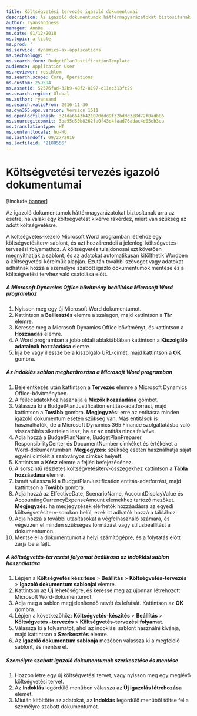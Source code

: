 ```yaml
---
title: Költségvetési tervezés igazoló dokumentumai
description: Az igazoló dokumentumok háttérmagyarázatokat biztosítanak arra az esetre, ha valaki egy költségvetést kikérve rákérdez, miért van szükség az adott költségvetésre.
author: ryansandness
manager: AnnBe
ms.date: 01/12/2018
ms.topic: article
ms.prod: ''
ms.service: dynamics-ax-applications
ms.technology: ''
ms.search.form: BudgetPlanJustificationTemplate
audience: Application User
ms.reviewer: roschlom
ms.search.scope: Core, Operations
ms.custom: 259594
ms.assetid: 52576fad-32b9-48f2-8197-c11ec313fc29
ms.search.region: Global
ms.author: ryansand
ms.search.validFrom: 2016-11-30
ms.dyn365.ops.version: Version 1611
ms.openlocfilehash: 321da6643b421070ddd9f32bddd3e8d72f0adb86
ms.sourcegitcommit: 3ba95d50b8262fa0f43d4faad76adac4d05eb3ea
ms.translationtype: HT
ms.contentlocale: hu-HU
ms.lasthandoff: 09/27/2019
ms.locfileid: "2188556"
---
```

# <a name="budget-planning-justification-documents"></a>Költségvetési tervezés igazoló dokumentumai

[!include [banner](../includes/banner.md)]

Az igazoló dokumentumok háttérmagyarázatokat biztosítanak arra az esetre, ha valaki egy költségvetést kikérve rákérdez, miért van szükség az adott költségvetésre. 

A költségvetés-kezelő Microsoft Word programban létrehoz egy költségvetésiterv-sablont, és azt hozzárendeli a jelenlegi költségvetés-tervezési folyamathoz. A költségvetés tulajdonosai ezt követően megnyithatják a sablont, és az adatokat automatikusan kitölthetik Wordben a költségvetési kérelmük alapján. Ezután további szöveget vagy adatokat adhatnak hozzá a személyre szabott igazló dokumentumok mentése és a költségvetési tervhez való csatolása előtt.

##### <a name="set-up-microsoft-dynamics-office-add-in-for-microsoft-word"></a>A Microsoft Dynamics Office bővítmény beállítása Microsoft Word programhoz

1.  Nyisson meg egy új Microsoft Word dokumentumot.
2.  Kattintson a **Beillesztés** elemre a szalagon, majd kattintson a **Tár** elemre.
3.  Keresse meg a Microsoft Dynamics Office bővítményt, és kattintson a **Hozzáadás** elemre.
4.  A Word programban a jobb oldali ablaktáblában kattintson a **Kiszolgáló adatainak hozzáadása** elemre.
5.  Írja be vagy illessze be a kiszolgáló URL-címét, majd kattintson a **OK** gombra.

##### <a name="define-the-justification-template-in-microsoft-word"></a>Az Indoklás sablon meghatározása a Microsoft Word programban

1.  Bejelentkezés után kattintson a **Tervezés** elemre a Microsoft Dynamics Office-bővítményben.
2.  A fejlécadatokhoz használja a **Mezők hozzáadása** gombot.
3.  Válassza ki a BudgetPlanJustification entitás-adatforrást, majd kattintson a **Tovább** gombra. **Megjegyzés:** erre az entitásra minden igazoló dokumentum esetén szükség van. Más entitások is használhatók, de a Microsoft Dynamics 365 Finance szolgáltatásba való visszatöltés sikertelen lesz, ha ez az entitás nincs felvéve.
4.  Adja hozzá a BudgetPlanName, BudgetPlanPreparer, ResponsibilityCenter és DocumentNumber címkéket és értékeket a Word-dokumentumban. **Megjegyzés:** szükség esetén használhatja saját egyéni címkéit a szabványos címkék helyett.
5.  Kattintson a **Kész** elemre a fejléc befejezéséhez.
6.  A sorszintű részletes költségvetésiterv-összegekhez kattintson a **Tábla hozzáadása** elemre.
7.  Ismét válassza ki a BudgetPlanJustification entitás-adatforrást, majd kattintson a **Tovább** gombra.
8.  Adja hozzá az EffectiveDate, ScenarioName, AccountDisplayValue és AccountingCurrencyExpenseAmount elemekhez tartozó mezőket. **Megjegyzés:** ha megjegyzések elérhetők hozzáadásra az egyedi költségvetésiterv-sorokon belül, ezek itt adhatók hozzá a táblához.
9.  Adja hozzá a további utasításokat a végfelhasználó számára, és végezzen el minden szükséges formázást vagy stílusbeállítást a dokumentumon.
10. Mentse el a dokumentumot a helyi számítógépre, és a folytatás előtt zárja be a fájlt.

##### <a name="set-up-the-budget-planning-process-to-use-the-justification-template"></a>A költségvetés-tervezési folyamat beállítása az indoklási sablon használatára

1.  Lépjen a **Költségvetés készítése** &gt; **Beállítás** &gt; **Költségvetés-tervezés** &gt; **Igazoló dokumentum sablonjai** elemre.
2.  Kattintson az **Új** lehetőségre, és keresse meg az újonnan létrehozott Microsoft Word-dokumentumot.
3.  Adja meg a sablon megjelenítendő nevét és leírását. Kattintson az **OK** gombra.
4.  Lépjen a következőhöz: **Költségvetés-készítés** &gt; **Beállítás** &gt; **Költségvetés** **-tervezés** &gt; **Költségvetés-tervezési folyamat**.
5.  Válassza ki a folyamatot, ahol az indoklási sablont használni kívánja, majd kattintson a **Szerkesztés** elemre.
6.  Az **Igazoló dokumentum sablonja** mezőben válassza ki a megfelelő sablont, és mentse el.

##### <a name="edit-and-save-personalized-justification-documents"></a>Személyre szabott igazoló dokumentumok szerkesztése és mentése

1.  Hozzon létre egy új költségvetési tervet, vagy nyisson meg egy meglévő költségvetési tervet.
2.  Az **Indoklás** legördülő menüben válassza az **Új igazolás létrehozása** elemet.
3.  Miután kitöltötte az adatokat, az **Indoklás** legördülő menüből töltse fel a személyre szabott dokumentumot.




